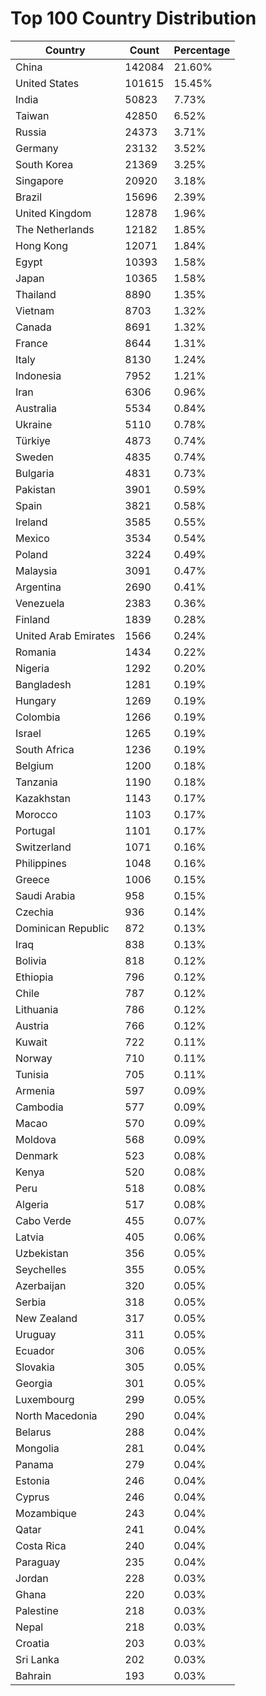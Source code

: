 # Top 100 Country Distribution
| Country | Count | Percentage |
|----|----|----|
| China | 142084 | 21.60% |
| United States | 101615 | 15.45% |
| India | 50823 | 7.73% |
| Taiwan | 42850 | 6.52% |
| Russia | 24373 | 3.71% |
| Germany | 23132 | 3.52% |
| South Korea | 21369 | 3.25% |
| Singapore | 20920 | 3.18% |
| Brazil | 15696 | 2.39% |
| United Kingdom | 12878 | 1.96% |
| The Netherlands | 12182 | 1.85% |
| Hong Kong | 12071 | 1.84% |
| Egypt | 10393 | 1.58% |
| Japan | 10365 | 1.58% |
| Thailand | 8890 | 1.35% |
| Vietnam | 8703 | 1.32% |
| Canada | 8691 | 1.32% |
| France | 8644 | 1.31% |
| Italy | 8130 | 1.24% |
| Indonesia | 7952 | 1.21% |
| Iran | 6306 | 0.96% |
| Australia | 5534 | 0.84% |
| Ukraine | 5110 | 0.78% |
| Türkiye | 4873 | 0.74% |
| Sweden | 4835 | 0.74% |
| Bulgaria | 4831 | 0.73% |
| Pakistan | 3901 | 0.59% |
| Spain | 3821 | 0.58% |
| Ireland | 3585 | 0.55% |
| Mexico | 3534 | 0.54% |
| Poland | 3224 | 0.49% |
| Malaysia | 3091 | 0.47% |
| Argentina | 2690 | 0.41% |
| Venezuela | 2383 | 0.36% |
| Finland | 1839 | 0.28% |
| United Arab Emirates | 1566 | 0.24% |
| Romania | 1434 | 0.22% |
| Nigeria | 1292 | 0.20% |
| Bangladesh | 1281 | 0.19% |
| Hungary | 1269 | 0.19% |
| Colombia | 1266 | 0.19% |
| Israel | 1265 | 0.19% |
| South Africa | 1236 | 0.19% |
| Belgium | 1200 | 0.18% |
| Tanzania | 1190 | 0.18% |
| Kazakhstan | 1143 | 0.17% |
| Morocco | 1103 | 0.17% |
| Portugal | 1101 | 0.17% |
| Switzerland | 1071 | 0.16% |
| Philippines | 1048 | 0.16% |
| Greece | 1006 | 0.15% |
| Saudi Arabia | 958 | 0.15% |
| Czechia | 936 | 0.14% |
| Dominican Republic | 872 | 0.13% |
| Iraq | 838 | 0.13% |
| Bolivia | 818 | 0.12% |
| Ethiopia | 796 | 0.12% |
| Chile | 787 | 0.12% |
| Lithuania | 786 | 0.12% |
| Austria | 766 | 0.12% |
| Kuwait | 722 | 0.11% |
| Norway | 710 | 0.11% |
| Tunisia | 705 | 0.11% |
| Armenia | 597 | 0.09% |
| Cambodia | 577 | 0.09% |
| Macao | 570 | 0.09% |
| Moldova | 568 | 0.09% |
| Denmark | 523 | 0.08% |
| Kenya | 520 | 0.08% |
| Peru | 518 | 0.08% |
| Algeria | 517 | 0.08% |
| Cabo Verde | 455 | 0.07% |
| Latvia | 405 | 0.06% |
| Uzbekistan | 356 | 0.05% |
| Seychelles | 355 | 0.05% |
| Azerbaijan | 320 | 0.05% |
| Serbia | 318 | 0.05% |
| New Zealand | 317 | 0.05% |
| Uruguay | 311 | 0.05% |
| Ecuador | 306 | 0.05% |
| Slovakia | 305 | 0.05% |
| Georgia | 301 | 0.05% |
| Luxembourg | 299 | 0.05% |
| North Macedonia | 290 | 0.04% |
| Belarus | 288 | 0.04% |
| Mongolia | 281 | 0.04% |
| Panama | 279 | 0.04% |
| Estonia | 246 | 0.04% |
| Cyprus | 246 | 0.04% |
| Mozambique | 243 | 0.04% |
| Qatar | 241 | 0.04% |
| Costa Rica | 240 | 0.04% |
| Paraguay | 235 | 0.04% |
| Jordan | 228 | 0.03% |
| Ghana | 220 | 0.03% |
| Palestine | 218 | 0.03% |
| Nepal | 218 | 0.03% |
| Croatia | 203 | 0.03% |
| Sri Lanka | 202 | 0.03% |
| Bahrain | 193 | 0.03% |
